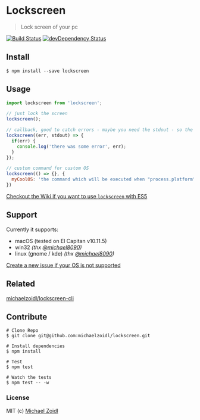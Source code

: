 # Lockscreen
> Lock screen of your pc

[![Build Status](https://travis-ci.org/michaelzoidl/lockscreen.svg?branch=master)](https://travis-ci.org/michaelzoidl/lockscreen)
[![devDependency Status](https://david-dm.org/michaelzoidl/lockscreen/dev-status.svg)](https://david-dm.org/michaelzoidl/lockscreen#info=devDependencies)

## Install
```
$ npm install --save lockscreen
```

## Usage
```javascript
import lockscreen from 'lockscreen';

// just lock the screen
lockscreen();

// callback, good to catch errors - maybe you need the stdout - so the callback also passes this
lockscreen((err, stdout) => {
  if(err) {
    console.log('there was some error', err);
  }
});

// custom command for custom OS
lockscreen(() => {}, {
  myCoolOS: 'the command which will be executed when "process.platform" is "myCoolOS"'
})
```
[Checkout the Wiki if you want to use `lockscreen` with ES5](https://github.com/michaelzoidl/lockscreen/wiki)

## Support
Currently it supports:
- macOS (tested on El Capitan v10.11.5)
- win32 _(thx [@michael8090](https://github.com/michael8090))_
- linux (gnome / kde) _(thx [@michael8090](https://github.com/michael8090))_

[Create a new issue if your OS is not supported](https://github.com/michaelzoidl/lockscreen/issues)

## Related
[michaelzoidl/lockscreen-cli](https://github.com/michaelzoidl/lockscreen-cli)

## Contribute
```
# Clone Repo
$ git clone git@github.com:michaelzoidl/lockscreen.git

# Install dependencies
$ npm install

# Test
$ npm test

# Watch the tests
$ npm test -- -w
```

### License
MIT (c) [Michael Zoidl](https://github.com/michaelzoidl)
